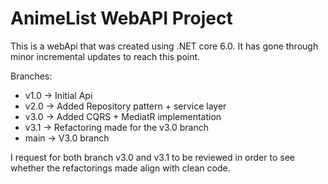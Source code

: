 
# AnimeList WebAPI Project

This is a webApi that was created using .NET core 6.0. 
It has gone through minor incremental updates to reach this point.

Branches:
- v1.0 -> Initial Api
- v2.0 -> Added Repository pattern + service layer
- v3.0 -> Added CQRS + MediatR implementation
- v3.1 -> Refactoring made for the v3.0 branch
- main -> V3.0 branch

I request for both branch v3.0 and v3.1 to be reviewed in order to see
whether the refactorings made align with clean code.
